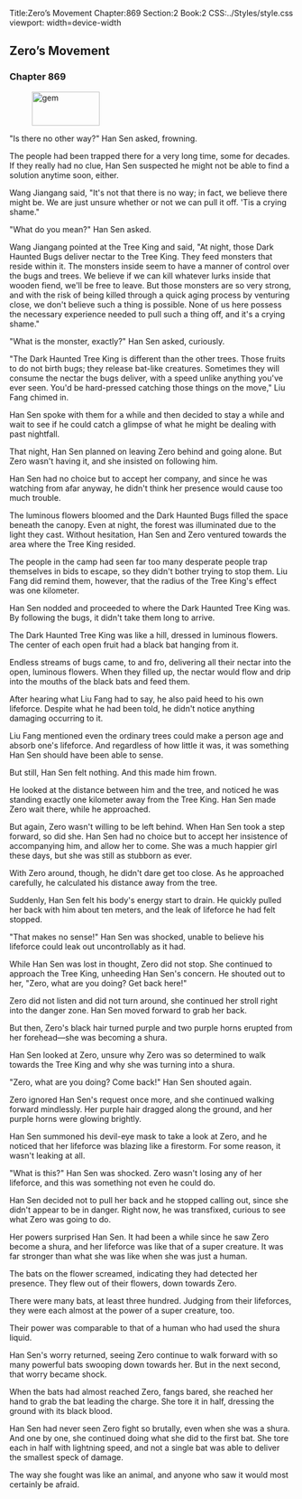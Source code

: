 Title:Zero’s Movement 
Chapter:869 
Section:2 
Book:2 
CSS:../Styles/style.css 
viewport: width=device-width
  
## Zero’s Movement
### Chapter 869
  
<figure>
	<img src="../Images/gem.gif" alt="gem" id="gem" width="120" height="60" />
</figure>
  

  
"Is there no other way?" Han Sen asked, frowning.

The people had been trapped there for a very long time, some for decades. If they really had no clue, Han Sen suspected he might not be able to find a solution anytime soon, either.

Wang Jiangang said, "It's not that there is no way; in fact, we believe there might be. We are just unsure whether or not we can pull it off. 'Tis a crying shame."

"What do you mean?" Han Sen asked.

Wang Jiangang pointed at the Tree King and said, "At night, those Dark Haunted Bugs deliver nectar to the Tree King. They feed monsters that reside within it. The monsters inside seem to have a manner of control over the bugs and trees. We believe if we can kill whatever lurks inside that wooden fiend, we'll be free to leave. But those monsters are so very strong, and with the risk of being killed through a quick aging process by venturing close, we don't believe such a thing is possible. None of us here possess the necessary experience needed to pull such a thing off, and it's a crying shame."

"What is the monster, exactly?" Han Sen asked, curiously.

"The Dark Haunted Tree King is different than the other trees. Those fruits to do not birth bugs; they release bat-like creatures. Sometimes they will consume the nectar the bugs deliver, with a speed unlike anything you've ever seen. You'd be hard-pressed catching those things on the move," Liu Fang chimed in.

Han Sen spoke with them for a while and then decided to stay a while and wait to see if he could catch a glimpse of what he might be dealing with past nightfall.

That night, Han Sen planned on leaving Zero behind and going alone. But Zero wasn't having it, and she insisted on following him.

Han Sen had no choice but to accept her company, and since he was watching from afar anyway, he didn't think her presence would cause too much trouble.

The luminous flowers bloomed and the Dark Haunted Bugs filled the space beneath the canopy. Even at night, the forest was illuminated due to the light they cast. Without hesitation, Han Sen and Zero ventured towards the area where the Tree King resided.

The people in the camp had seen far too many desperate people trap themselves in bids to escape, so they didn't bother trying to stop them. Liu Fang did remind them, however, that the radius of the Tree King's effect was one kilometer.

Han Sen nodded and proceeded to where the Dark Haunted Tree King was. By following the bugs, it didn't take them long to arrive.

The Dark Haunted Tree King was like a hill, dressed in luminous flowers. The center of each open fruit had a black bat hanging from it.

Endless streams of bugs came, to and fro, delivering all their nectar into the open, luminous flowers. When they filled up, the nectar would flow and drip into the mouths of the black bats and feed them.

After hearing what Liu Fang had to say, he also paid heed to his own lifeforce. Despite what he had been told, he didn't notice anything damaging occurring to it.

Liu Fang mentioned even the ordinary trees could make a person age and absorb one's lifeforce. And regardless of how little it was, it was something Han Sen should have been able to sense.

But still, Han Sen felt nothing. And this made him frown.

He looked at the distance between him and the tree, and noticed he was standing exactly one kilometer away from the Tree King. Han Sen made Zero wait there, while he approached.

But again, Zero wasn't willing to be left behind. When Han Sen took a step forward, so did she. Han Sen had no choice but to accept her insistence of accompanying him, and allow her to come. She was a much happier girl these days, but she was still as stubborn as ever.

With Zero around, though, he didn't dare get too close. As he approached carefully, he calculated his distance away from the tree.

Suddenly, Han Sen felt his body's energy start to drain. He quickly pulled her back with him about ten meters, and the leak of lifeforce he had felt stopped.

"That makes no sense!" Han Sen was shocked, unable to believe his lifeforce could leak out uncontrollably as it had.

While Han Sen was lost in thought, Zero did not stop. She continued to approach the Tree King, unheeding Han Sen's concern. He shouted out to her, "Zero, what are you doing? Get back here!"

Zero did not listen and did not turn around, she continued her stroll right into the danger zone. Han Sen moved forward to grab her back.

But then, Zero's black hair turned purple and two purple horns erupted from her forehead—she was becoming a shura.

Han Sen looked at Zero, unsure why Zero was so determined to walk towards the Tree King and why she was turning into a shura.

"Zero, what are you doing? Come back!" Han Sen shouted again.

Zero ignored Han Sen's request once more, and she continued walking forward mindlessly. Her purple hair dragged along the ground, and her purple horns were glowing brightly.

Han Sen summoned his devil-eye mask to take a look at Zero, and he noticed that her lifeforce was blazing like a firestorm. For some reason, it wasn't leaking at all.

"What is this?" Han Sen was shocked. Zero wasn't losing any of her lifeforce, and this was something not even he could do.

Han Sen decided not to pull her back and he stopped calling out, since she didn't appear to be in danger. Right now, he was transfixed, curious to see what Zero was going to do.

Her powers surprised Han Sen. It had been a while since he saw Zero become a shura, and her lifeforce was like that of a super creature. It was far stronger than what she was like when she was just a human.

The bats on the flower screamed, indicating they had detected her presence. They flew out of their flowers, down towards Zero.

There were many bats, at least three hundred. Judging from their lifeforces, they were each almost at the power of a super creature, too.

Their power was comparable to that of a human who had used the shura liquid.

Han Sen's worry returned, seeing Zero continue to walk forward with so many powerful bats swooping down towards her. But in the next second, that worry became shock.

When the bats had almost reached Zero, fangs bared, she reached her hand to grab the bat leading the charge. She tore it in half, dressing the ground with its black blood.

Han Sen had never seen Zero fight so brutally, even when she was a shura. And one by one, she continued doing what she did to the first bat. She tore each in half with lightning speed, and not a single bat was able to deliver the smallest speck of damage.

The way she fought was like an animal, and anyone who saw it would most certainly be afraid.